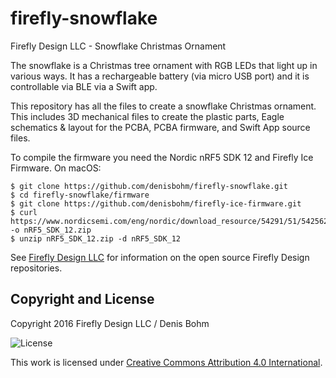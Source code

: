 # firefly-snowflake
Firefly Design LLC - Snowflake Christmas Ornament

The snowflake is a Christmas tree ornament with RGB LEDs that light up in various ways.  It has a rechargeable battery (via micro USB port) and it is controllable via BLE via a Swift app.

This repository has all the files to create a snowflake Christmas ornament.  This includes 3D mechanical files to create the plastic parts, Eagle schematics & layout for the PCBA, PCBA firmware, and Swift App source files.

To compile the firmware you need the Nordic nRF5 SDK 12 and Firefly Ice Firmware.  On macOS:

    $ git clone https://github.com/denisbohm/firefly-snowflake.git
    $ cd firefly-snowflake/firmware
    $ git clone https://github.com/denisbohm/firefly-ice-firmware.git
    $ curl https://www.nordicsemi.com/eng/nordic/download_resource/54291/51/54256290 -o nRF5_SDK_12.zip
    $ unzip nRF5_SDK_12.zip -d nRF5_SDK_12

See [Firefly Design LLC](http://fireflydesign.com) for information on the open source Firefly Design repositories.

## Copyright and License
Copyright 2016 Firefly Design LLC / Denis Bohm

![License](http://i.creativecommons.org/l/by/4.0/88x31.png)

This work is licensed under [Creative Commons Attribution 4.0 International](https://licensebuttons.net/l/by/4.0/88x31.png).
